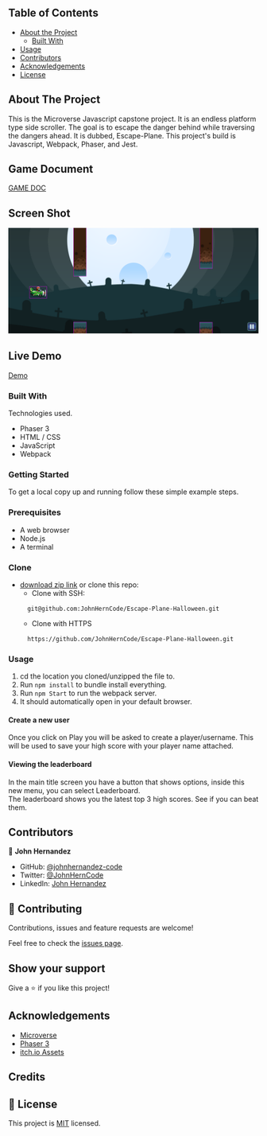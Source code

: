 <!-- TABLE OF CONTENTS -->

## Table of Contents

- [About the Project](#about-the-project)
  - [Built With](#built-with)
- [Usage](#usage)
- [Contributors](#contributors)
- [Acknowledgements](#acknowledgements)
- [License](#license)

<!-- ABOUT THE PROJECT -->

## About The Project

This is the Microverse Javascript capstone project. It is an endless platform type side scroller. 
The goal is to escape the danger behind while traversing the dangers ahead. It is dubbed, Escape-Plane. 
This project's build is Javascript, Webpack, Phaser, and Jest.

## Game Document
[GAME DOC](https://docs.google.com/document/d/1E9_UDQlvt4YEqbcrJko6WlVl2hbDQvRmnHjbCgbUiTU/edit?usp=sharing)
## Screen Shot

![screenshot](/screenshot.png)

## Live Demo

[Demo](https://johnherncode.github.io/Escape-Plane-Halloween/)

### Built With

Technologies used.

- Phaser 3
- HTML / CSS
- JavaScript
- Webpack

### Getting Started

To get a local copy up and running follow these simple example steps.

### Prerequisites

- A web browser
- Node.js
- A terminal

### Clone

- [download zip link](https://github.com/JohnHernCode/Escape-Plane-Halloween/archive/refs/heads/develop.zip) or clone this repo:
  - Clone with SSH:
  ```
    git@github.com:JohnHernCode/Escape-Plane-Halloween.git
  ```
  - Clone with HTTPS
  ```
    https://github.com/JohnHernCode/Escape-Plane-Halloween.git
  ```

### Usage
1. cd the location you cloned/unzipped the file to.
2. Run ```npm install``` to bundle install everything.
3. Run ```npm Start``` to run the webpack server.
4. It should automatically open in your default browser.

#### Create a new user

Once you click on Play you will be asked to create a player/username. 
This will be used to save your high score with your player name attached.

#### Viewing the leaderboard

In the main title screen you have a button that shows options, inside this new menu, you can select Leaderboard.  
The leaderboard shows you the latest top 3 high scores. See if you can beat them. 

<!-- CONTACT -->

## Contributors

👤 **John Hernandez**

- GitHub: [@johnhernandez-code](https://github.com/johnhernandez-code)
- Twitter: [@JohnHernCode](https://twitter.com/JohnHernCode)
- LinkedIn: [John Hernandez](https://www.linkedin.com/in/john-hernandez-56a7821b8/)

## :handshake: Contributing

Contributions, issues and feature requests are welcome!

Feel free to check the [issues page](https://github.com/JohnHernCode/JS-Capstone-Game/issues).

## Show your support

Give a :star: if you like this project!

<!-- ACKNOWLEDGEMENTS -->

## Acknowledgements

- [Microverse](https://www.microverse.org/)
- [Phaser 3](https://phaser.io/phaser3)
- [itch.io Assets](https://itch.io/)

## Credits

## 📝 License

This project is [MIT](https://opensource.org/licenses/MIT) licensed.
